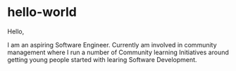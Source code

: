 # hello-world

Hello,

I am an aspiring Software Engineer. Currently am involved in community management where I run a number of Community learning Initiatives around getting young people started with learing Software Development.
